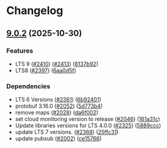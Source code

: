 # Changelog

## [9.0.2](https://github.com/GoogleCloudPlatform/cloud-opensource-java/compare/gcp-lts-bom-v9.0.1...gcp-lts-bom-v9.0.2) (2025-10-30)


### Features

* LTS 9 ([#2410](https://github.com/GoogleCloudPlatform/cloud-opensource-java/issues/2410)) ([#2413](https://github.com/GoogleCloudPlatform/cloud-opensource-java/issues/2413)) ([8137b92](https://github.com/GoogleCloudPlatform/cloud-opensource-java/commit/8137b92f66eb2091feefe92d9b2fddb9840dddb1))
* LTS8 ([#2397](https://github.com/GoogleCloudPlatform/cloud-opensource-java/issues/2397)) ([6aa0d5f](https://github.com/GoogleCloudPlatform/cloud-opensource-java/commit/6aa0d5f1b11e38dd5720fc665577a333eb89fa8a))


### Dependencies

* LTS 6 Versions ([#2361](https://github.com/GoogleCloudPlatform/cloud-opensource-java/issues/2361)) ([6b92401](https://github.com/GoogleCloudPlatform/cloud-opensource-java/commit/6b9240114536a03b72929d5fade85599fbdbbdd0))
* protobuf 3.16.0 ([#2052](https://github.com/GoogleCloudPlatform/cloud-opensource-java/issues/2052)) ([5d773b4](https://github.com/GoogleCloudPlatform/cloud-opensource-java/commit/5d773b477315a12512a65af8b156719387dfc5b5))
* remove maps ([#2028](https://github.com/GoogleCloudPlatform/cloud-opensource-java/issues/2028)) ([da6f002](https://github.com/GoogleCloudPlatform/cloud-opensource-java/commit/da6f002be047f6230ae5feed789eb3e4266a6d48))
* set cloud monitoring version to release ([#2046](https://github.com/GoogleCloudPlatform/cloud-opensource-java/issues/2046)) ([161a31c](https://github.com/GoogleCloudPlatform/cloud-opensource-java/commit/161a31c3854805b28e7767a7e43a5b60c5030d9c))
* Update libraries versions for LTS 4.0.0 ([#2325](https://github.com/GoogleCloudPlatform/cloud-opensource-java/issues/2325)) ([5889ccc](https://github.com/GoogleCloudPlatform/cloud-opensource-java/commit/5889ccce09f232294a5e57ac36310de0c4f7d84b))
* update LTS 7 versions. ([#2368](https://github.com/GoogleCloudPlatform/cloud-opensource-java/issues/2368)) ([25ffc31](https://github.com/GoogleCloudPlatform/cloud-opensource-java/commit/25ffc3101b199ab27a04402749eaafc60fba646a))
* update pubsub ([#2002](https://github.com/GoogleCloudPlatform/cloud-opensource-java/issues/2002)) ([ce15766](https://github.com/GoogleCloudPlatform/cloud-opensource-java/commit/ce15766305ba886448876daaa3aacf44442df525))
